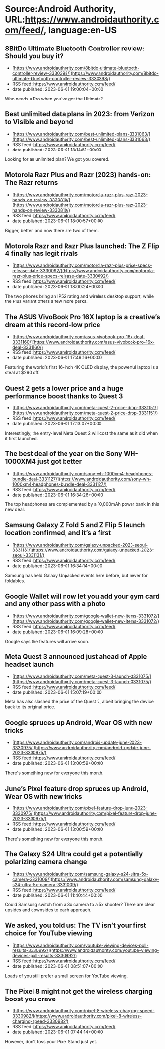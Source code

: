 # Source:Android Authority, URL:https://www.androidauthority.com/feed/, language:en-US

## 8BitDo Ultimate Bluetooth Controller review: Should you buy it?
 - [https://www.androidauthority.com/8bitdo-ultimate-bluetooth-controller-review-3330398/](https://www.androidauthority.com/8bitdo-ultimate-bluetooth-controller-review-3330398/)
 - RSS feed: https://www.androidauthority.com/feed/
 - date published: 2023-06-01 19:00:04+00:00

Who needs a Pro when you've got the Ultimate?

## Best unlimited data plans in 2023: from Verizon to Visible and beyond
 - [https://www.androidauthority.com/best-unlimited-plans-3331063/](https://www.androidauthority.com/best-unlimited-plans-3331063/)
 - RSS feed: https://www.androidauthority.com/feed/
 - date published: 2023-06-01 18:14:51+00:00

Looking for an unlimited plan? We got you covered.

## Motorola Razr Plus and Razr (2023) hands-on: The Razr returns
 - [https://www.androidauthority.com/motorola-razr-plus-razr-2023-hands-on-review-3330810/](https://www.androidauthority.com/motorola-razr-plus-razr-2023-hands-on-review-3330810/)
 - RSS feed: https://www.androidauthority.com/feed/
 - date published: 2023-06-01 18:00:57+00:00

Bigger, better, and now there are two of them.

## Motorola Razr and Razr Plus launched: The Z Flip 4 finally has legit rivals
 - [https://www.androidauthority.com/motorola-razr-plus-price-specs-release-date-3330092/](https://www.androidauthority.com/motorola-razr-plus-price-specs-release-date-3330092/)
 - RSS feed: https://www.androidauthority.com/feed/
 - date published: 2023-06-01 18:00:24+00:00

The two phones bring an IP52 rating and wireless desktop support, while the Plus variant offers a few more perks.

## The ASUS VivoBook Pro 16X laptop is a creative’s dream at this record-low price
 - [https://www.androidauthority.com/asus-vivobook-pro-16x-deal-3331160/](https://www.androidauthority.com/asus-vivobook-pro-16x-deal-3331160/)
 - RSS feed: https://www.androidauthority.com/feed/
 - date published: 2023-06-01 17:49:16+00:00

Featuring the world’s first 16-inch 4K OLED display, the powerful laptop is a steal at $290 off.

## Quest 2 gets a lower price and a huge performance boost thanks to Quest 3
 - [https://www.androidauthority.com/meta-quest-2-price-drop-3331151/](https://www.androidauthority.com/meta-quest-2-price-drop-3331151/)
 - RSS feed: https://www.androidauthority.com/feed/
 - date published: 2023-06-01 17:13:07+00:00

Interestingly, the entry-level Meta Quest 2 will cost the same as it did when it first launched.

## The best deal of the year on the Sony WH-1000XM4 just got better
 - [https://www.androidauthority.com/sony-wh-1000xm4-headphones-bundle-deal-3331127/](https://www.androidauthority.com/sony-wh-1000xm4-headphones-bundle-deal-3331127/)
 - RSS feed: https://www.androidauthority.com/feed/
 - date published: 2023-06-01 16:34:26+00:00

The top headphones are complemented by a 10,000mAh power bank in this new deal.

## Samsung Galaxy Z Fold 5 and Z Flip 5 launch location confirmed, and it’s a first
 - [https://www.androidauthority.com/galaxy-unpacked-2023-seoul-3331131/](https://www.androidauthority.com/galaxy-unpacked-2023-seoul-3331131/)
 - RSS feed: https://www.androidauthority.com/feed/
 - date published: 2023-06-01 16:34:14+00:00

Samsung has held Galaxy Unpacked events here before, but never for foldables.

## Google Wallet will now let you add your gym card and any other pass with a photo
 - [https://www.androidauthority.com/google-wallet-new-items-3331072/](https://www.androidauthority.com/google-wallet-new-items-3331072/)
 - RSS feed: https://www.androidauthority.com/feed/
 - date published: 2023-06-01 16:09:28+00:00

Google says the features will arrive soon.

## Meta Quest 3 announced just ahead of Apple headset launch
 - [https://www.androidauthority.com/meta-quest-3-launch-3331075/](https://www.androidauthority.com/meta-quest-3-launch-3331075/)
 - RSS feed: https://www.androidauthority.com/feed/
 - date published: 2023-06-01 15:07:19+00:00

Meta has also slashed the price of the Quest 2, albeit bringing the device back to its original price.

## Google spruces up Android, Wear OS with new tricks
 - [https://www.androidauthority.com/android-update-june-2023-3330975/](https://www.androidauthority.com/android-update-june-2023-3330975/)
 - RSS feed: https://www.androidauthority.com/feed/
 - date published: 2023-06-01 13:00:59+00:00

There's something new for everyone this month.

## June’s Pixel feature drop spruces up Android, Wear OS with new tricks
 - [https://www.androidauthority.com/pixel-feature-drop-june-2023-3330975/](https://www.androidauthority.com/pixel-feature-drop-june-2023-3330975/)
 - RSS feed: https://www.androidauthority.com/feed/
 - date published: 2023-06-01 13:00:59+00:00

There's something new for everyone this month.

## The Galaxy S24 Ultra could get a potentially polarizing camera change
 - [https://www.androidauthority.com/samsung-galaxy-s24-ultra-5x-camera-3331009/](https://www.androidauthority.com/samsung-galaxy-s24-ultra-5x-camera-3331009/)
 - RSS feed: https://www.androidauthority.com/feed/
 - date published: 2023-06-01 11:40:44+00:00

Could Samsung switch from a 3x camera to a 5x shooter? There are clear upsides and downsides to each approach.

## We asked, you told us: The TV isn’t your first choice for YouTube viewing
 - [https://www.androidauthority.com/youtube-viewing-devices-poll-results-3330992/](https://www.androidauthority.com/youtube-viewing-devices-poll-results-3330992/)
 - RSS feed: https://www.androidauthority.com/feed/
 - date published: 2023-06-01 08:51:07+00:00

Loads of you still prefer a small screen for YouTube viewing.

## The Pixel 8 might not get the wireless charging boost you crave
 - [https://www.androidauthority.com/pixel-8-wireless-charging-speed-3330982/](https://www.androidauthority.com/pixel-8-wireless-charging-speed-3330982/)
 - RSS feed: https://www.androidauthority.com/feed/
 - date published: 2023-06-01 07:44:14+00:00

However, don't toss your Pixel Stand just yet.


